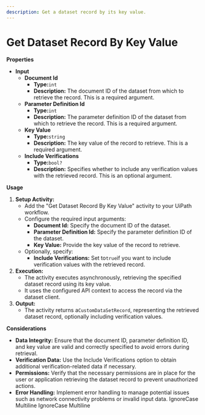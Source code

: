 ```yaml
---
description: Get a dataset record by its key value.
---
```


# Get Dataset Record By Key Value

**Properties**

* **Input**
  * **Document Id**
    * **Type:**`int`
    * **Description:** The document ID of the dataset from which to retrieve the record. This is a required argument.
  * **Parameter Definition Id**
    * **Type:**`int`
    * **Description:** The parameter definition ID of the dataset from which to retrieve the record. This is a required argument.
  * **Key Value**
    * **Type:**`string`
    * **Description:** The key value of the record to retrieve. This is a required argument.
  * **Include Verifications**
    * **Type:**`bool?`
    * **Description:** Specifies whether to include any verification values with the retrieved record. This is an optional argument.

**Usage**

1. **Setup Activity:**
   * Add the "Get Dataset Record By Key Value" activity to your UiPath workflow.
   * Configure the required input arguments:
     * **Document Id:** Specify the document ID of the dataset.
     * **Parameter Definition Id:** Specify the parameter definition ID of the dataset.
     * **Key Value:** Provide the key value of the record to retrieve.
   * Optionally, specify:
     * **Include Verifications:** Set to`true`if you want to include verification values with the retrieved record.
2. **Execution:**
   * The activity executes asynchronously, retrieving the specified dataset record using its key value.
   * It uses the configured API context to access the record via the dataset client.
3. **Output:**
   * The activity returns a`CustomDataSetRecord`, representing the retrieved dataset record, optionally including verification values.

**Considerations**

* **Data Integrity:** Ensure that the document ID, parameter definition ID, and key value are valid and correctly specified to avoid errors during retrieval.
* **Verification Data:** Use the Include Verifications option to obtain additional verification-related data if necessary.
* **Permissions:** Verify that the necessary permissions are in place for the user or application retrieving the dataset record to prevent unauthorized actions.
* **Error Handling:** Implement error handling to manage potential issues such as network connectivity problems or invalid input data.
 IgnoreCase Multiline IgnoreCase Multiline
